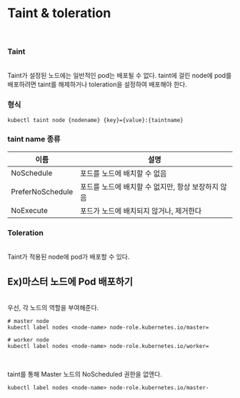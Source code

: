 # Taint & toleration

<br>

### Taint
<br>
Taint가 설정된 노드에는 일반적인 pod는 배포될 수 없다. taint에 걸린 node에 pod를 배포하려면 taint를 해제하거나 toleration을 설정하여 배포해야 한다.

### 형식


```
kubectl taint node {nodename} {key}={value}:{taintname}
```


### taint name 종류

|이름|설명|
|---|---|
|NoSchedule|포드를 노드에 배치할 수 없음|
|PreferNoSchedule|포드를 노드에 배치할 수 없지만, 항상 보장하지 않음|
|NoExecute|포드가 노드에 배치되지 않거나, 제거한다|


### Toleration
<br>
Taint가 적용된 node에 pod가 배포할 수 있다.

## Ex)마스터 노드에 Pod 배포하기

<br>
우선, 각 노드의 역할을 부여해준다.

```
# master node
kubectl label nodes <node-name> node-role.kubernetes.io/master=

# worker node
kubectl label nodes <node-name> node-role.kubernetes.io/worker=
```

<br>

taint를 통해 Master 노드의 NoScheduled 권한을 없앤다.
```
kubectl label nodes <node-name> node-role.kubernetes.io/master-
```